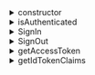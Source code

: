 <details>
  <summary>constructor</summary>

**Parameters**

| Parameter   | Type          |
| ----------- | ------------- |
| logtoConfig | `LogtoConfig` |

**Return Type**

`LogtoClient`

**Notes**

- You can add extra parameters if you need to.
- If the usePersistStorage is enabled in logtoConfig, the platform SDK will provide the following functionalities:
  - Store persistent data with a unique key based on `clientId`.
  - Load `refreshToken` and `idToken` from the local machine on initialization.
  - Store `refreshToken` and `idToken` locally on `Core.fetchTokenByAuthorizationCode` and `Core.fetchTokenByRefreshToken`.

</details>

<details>
  <summary>isAuthenticated</summary>

To know if a user is authenticated or not.  
This can be defined as a getter as well.

A user is treated as authenticated when:

- We have gained an ID token successfully.
- We have loaded an ID token from the local machine.

**Parameters**

None.

**Return Type**

`boolean`

</details>

<details>
  <summary>SignIn</summary>

This method should start a sign-in flow and the platform SDK should take care of all steps an authorization needs to complete including the sign-in redirect process.

The user will be authenticated after this method has been called successfully.

The sign-in process will reply on the Core SDK Functions:

- `generateSignInUri`
- `verifyAndParseCodeFromCallbackUri`
- `fetchTokenByAuthorizationCode`

Notes:

- Because generateSignInUri includes the resources we need, we don’t need to pass resource to fetchTokenByAuthorizationCode function.

**Parameters**
| Parameter | Type |
| ----------- | -------- |
| redirectUri | `string` |

**Return Type**

`void`

**Throws**

- Any error that occurs during this sign-in process.

</details>

<details>
  <summary>SignOut</summary>

The sign-out process should follow the steps:

1. Clear local storage, cookies, persistent data, or something else.
2. Revoke the obtained refresh token via `Core.revoke` (the Logto service will revoke all related tokens if the refresh token is revoked).
3. Redirect the user to Logto's sign-out endpoint unless step 1 clears the session of the sign-in page.

Notes:

- In step 2, `Core.revoke` is an async call and will not block the sign-out process even if it fails.
- Step 3 is relying on `Core.generateSignOutUri` to generate the Logto's sign-out endpoint.

**Parameters**

| Parameter             | Type     | Required | Default Value |
| --------------------- | -------- | -------- | ------------- |
| postLogoutRedirectUri | `string` |          | `null`        |

**Return Type**

`void`

**Throws**

- Any error that occurs during this sign-out process.

</details>

<details>
  <summary>getAccessToken</summary>

`getAccessToken` retrieves an `AccessToken` by `resource` and `scope` from `accessTokenMap` then returns the `token` value of that `AccessToken`.

We set the `scope` to `null` when building the key of the `accessTokenMap` for we don't support custom scopes in Logto V1.

**Notes**

- If cannot find a corresponding `AccessToken` then perform a `Core.fetchTokenByRefreshToken` action to fetch the token needed.
- If the `accessToken` is not expired, then return the `token` value inside.
- If the `accessToken` is expired, then perform a `Core.fetchTokenByRefreshToken` action to retrieve a new `accessToken` , update the local `accessTokenMap` and return the new `token` value inside.
- If `Core.fetchTokenByRefreshToken` failed, then informs that the user with the exception occurred.
- If cannot find the refreshToken, then informs the user of an unauthorized exception.
- Only by obtaining a `refreshToken` after signing in can we perform a `Core.fetchTokenByRefreshToken` action.

**Parameters**

| Parameter | Type     | Required | Default value |
| --------- | -------- | -------- | ------------- |
| resource  | `string` |          | `null`        |

**Return Type**

`string`

**Throws**

- The user is not authenticated.
- The input `resource` is not set in the `logtoConfig`.
- No refresh token found before `Core.fetchTokenByRefreshToken`.
- `Core.fetchTokenByRefreshToken` failed.

</details>

<details>
  <summary>getIdTokenClaims</summary>

`getIdTokenClaims` return an object that carries the claims of the `idToken` property.

**Parameters**
None.

**Return Type**

`IdTokenClaims`

**Throws**

- The user is not authenticated.

</details>
